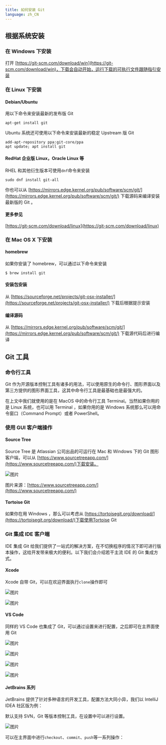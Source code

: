 ```yaml
---
title: 如何安装 Git
language: zh_CN
---
```

## 根据系统安装

### 在 Windows 下安装

打开 [https://git-scm.com/download/win](https://git-scm.com/download/win)，下载会自动开始，运行下载的可执行文件跟随指引安装

### 在 Linux 下安装

#### Debian/Ubuntu

用以下命令来安装最新的发布版 Git

```
apt-get install git
```
Ubuntu 系统还可使用以下命令来安装最新的稳定 Upstream 版 Git
```
add-apt-repository ppa:git-core/ppa
apt update; apt install git
```
#### RedHat 企业版 Linux，Oracle Linux 等

RHEL 和其他衍生版本可使用`dnf`命令来安装

```
sudo dnf install git-all
```
你也可以从  [https://mirrors.edge.kernel.org/pub/software/scm/git/](https://mirrors.edge.kernel.org/pub/software/scm/git/)   下载源码来编译安装最新版的 Git 。
#### 更多参见

[https://git-scm.com/download/linux](https://git-scm.com/download/linux)

### 在 Mac OS X 下安装

#### homebrew

如果你安装了 homebrew，可以通过以下命令来安装

```shell
$ brew install git
```
#### 安装包安装

从 [https://sourceforge.net/projects/git-osx-installer/](https://sourceforge.net/projects/git-osx-installer/) 下载后根据提示安装

#### 编译源码

从 [https://mirrors.edge.kernel.org/pub/software/scm/git/](https://mirrors.edge.kernel.org/pub/software/scm/git/) 下载源代码后进行编译


## Git 工具

### 命令行工具

 Git 作为开源版本控制工具有诸多的用法，可以使用原生的命令行、图形界面以及第三方提供的图形界面工具，这其中命令行工具是最基础也是最强大的。

在上文中我们就使用的是在 MacOS 中的命令行工具 Terminal。当然如果你用的是 Linux 系统，也可以用 Terminal ，如果你用的是 Windows 系统那么可以用命令窗口（Command Prompt）或者 PowerShell。

### 使用 GUI 客户端操作

#### Source Tree

Source Tree 是 Atlassian 公司出品的可运行在 Mac 和 Windows 下的 Git 图形客户端，可以从 [https://www.sourcetreeapp.com/](https://www.sourcetreeapp.com/)下载安装。

![图片](./../../.vuepress/public/images/lbk1YLUGKVvPDZkE.png)

图片来源：[https://www.sourcetreeapp.com/](https://www.sourcetreeapp.com/)

#### Tortoise Git

如果你在用 Windows ，那么可以考虑从 [https://tortoisegit.org/download/](https://tortoisegit.org/download/)下载使用Tortoise Git

### Git 集成 IDE 客户端

IDE 集成 Git 给我们提供了一站式的解决方案，在不切换程序的情况下即可进行版本操作，这给开发带来极大的便利。以下我们会介绍若干主流 IDE 的 Git 集成方式。

#### Xcode

Xcode 自带 Git，可以在欢迎界面执行`clone`操作即可

![图片](./../../.vuepress/public/images/WXDktOKkcZRBC4f4.png)

![图片](./../../.vuepress/public/images/JlrC1hkGVuENgGau.png)

#### VS Code

同样的 VS Code 也集成了 Git，可以通过设置来进行配置，之后即可在主界面使用 Git


![图片](./../../.vuepress/public/images/wpIFspkDtaE3ML2m.png)

![图片](./../../.vuepress/public/images/Xg0gCc7YVL1gnUmM.png)

![图片](./../../.vuepress/public/images/MfZvwNvmf54aMOcV.png)

![图片](./../../.vuepress/public/images/xQeXHu9atH96RKdi.png)

#### JetBrains 系列

JetBrains 提供了针对多种语言的开发工具，配置方法大同小异，我们以 IntelliJ IDEA 社区版为例：

默认支持 SVN，Git 等版本控制工具，在设置中可以进行设置。

![图片](./../../.vuepress/public/images/qUNdkMsWPsGRwrL1.png)

可以在主界面中进行`checkout`、`commit`、`push`等一系列操作：
